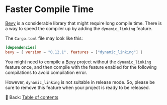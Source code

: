 # Faster Compile Time

[Bevy](https://bevyengine.org/) is a considerable library that might require long compile time.
There is a way to speed the compiler up by adding the `dynamic_linking` feature.

The `Cargo.toml` file may look like this:

```toml
[dependencies]
bevy = { version = "0.12.1", features = ["dynamic_linking"] }
```

You might need to compile a [Bevy](https://bevyengine.org/) project without the `dynamic_linking` feature once, and then compile with the feature enabled for the following compilations to avoid compilation error.

However, `dynamic_linking` is not suitable in release mode.
So, please be sure to remove this feature when your project is ready to be released.

<!-- :arrow_right:  Next:  -->

:blue_book: Back: [Table of contents](./../README.md)
